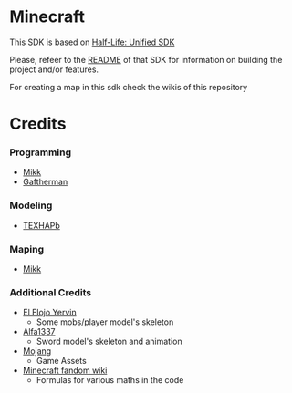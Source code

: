 # Minecraft

This SDK is based on [Half-Life: Unified SDK](https://github.com/twhl-community/halflife-unified-sdk)

Please, refeer to the [README](https://github.com/twhl-community/halflife-unified-sdk/blob/master/README.md) of that SDK for information on building the project and/or features.

For creating a map in this sdk check the wikis of this repository

# Credits

### Programming
- [Mikk](https://github.com/Mikk155)
- [Gaftherman](https://github.com/Gaftherman)

### Modeling
- [TEXHAPb](https://github.com/TEXHAPb777)

### Maping
- [Mikk](https://github.com/Mikk155)

### Additional Credits
- [El Flojo Yervin](https://gamebanana.com/mods/402402)
    - Some mobs/player model's skeleton
- [Alfa1337](https://gamebanana.com/mods/180193)
    - Sword model's skeleton and animation
- [Mojang](https://www.minecraft.net/)
    - Game Assets
- [Minecraft fandom wiki](https://minecraft.fandom.com/wiki/Minecraft_Wiki)
    - Formulas for various maths in the code
